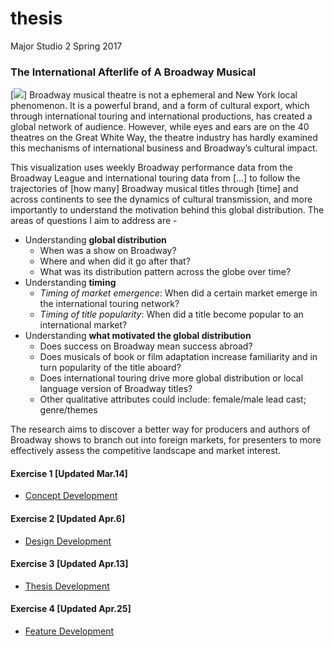 # thesis
Major Studio 2 Spring 2017

### The International Afterlife of A Broadway Musical

[![](https://github.com/nancyzhao888/thesis/blob/master/work/preview.png)]
Broadway musical theatre is not a ephemeral and New York local phenomenon. It is a powerful brand, and a form of cultural export, which through international touring and international productions, has created a global network of audience. However, while eyes and ears are on the 40 theatres on the Great White Way, the theatre industry has hardly examined this  mechanisms of international business and Broadway’s cultural impact.

This visualization uses weekly Broadway performance data from the Broadway League and international touring data from [...] to follow the trajectories of [how many] Broadway musical titles through [time] and across continents to see the dynamics of cultural transmission, and more importantly to understand the motivation behind this global distribution. The areas of questions I aim to address are -
* Understanding **global distribution** 
  * When was a show on Broadway?
  * Where and when did it go after that?
  * What was its distribution pattern across the globe over time?
* Understanding **timing** 
  * _Timing of market emergence_: When did a certain market emerge in the international touring network?
  * _Timing of title popularity_: When did a title become popular to an international market?
* Understanding **what motivated the global distribution** 
  * Does success on Broadway mean success abroad?
  * Does musicals of book or film adaptation increase familiarity and in turn popularity of the title aboard?
  * Does international touring drive more global distribution or local language version of Broadway titles?
  * Other qualitative attributes could include: female/male lead cast; genre/themes

The research aims to discover a better way for producers and authors of Broadway shows to branch out into foreign markets, for presenters to more effectively assess the competitive landscape and market interest.

#### Exercise 1 [Updated Mar.14]
* [Concept Development](https://github.com/nancyzhao888/thesis/blob/master/writing/conceptDevelopment.md)

#### Exercise 2 [Updated Apr.6]
* [Design Development](https://github.com/nancyzhao888/thesis/blob/master/visualization/sketches/thesisApr.pdf)

#### Exercise 3 [Updated Apr.13]
* [Thesis Development](https://github.com/nancyzhao888/thesis/blob/master/writing/draft.pdf)

#### Exercise 4 [Updated Apr.25]
* [Feature Development](https://github.com/nancyzhao888/thesis/blob/master/writing/featureList.md)
